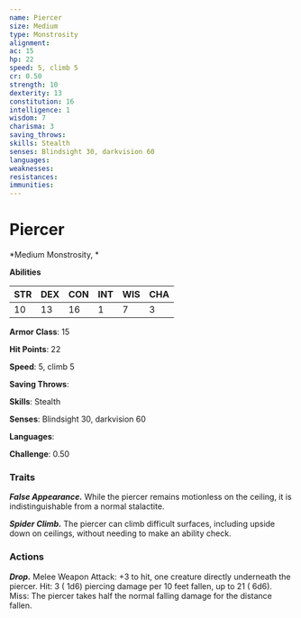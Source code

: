 ```yaml
---
name: Piercer
size: Medium
type: Monstrosity
alignment: 
ac: 15
hp: 22
speed: 5, climb 5
cr: 0.50
strength: 10
dexterity: 13
constitution: 16
intelligence: 1
wisdom: 7
charisma: 3
saving_throws: 
skills: Stealth
senses: Blindsight 30, darkvision 60
languages: 
weaknesses:
resistances:
immunities:
---
```


# Piercer

*Medium Monstrosity, *

**Abilities**

| STR | DEX | CON | INT | WIS | CHA |
| --- | --- | --- | --- | --- | --- |
| 10 | 13 | 16 | 1 | 7 | 3 |

**Armor Class**: 15

**Hit Points**: 22

**Speed**: 5, climb 5

**Saving Throws**: 

**Skills**: Stealth

**Senses**: Blindsight 30, darkvision 60

**Languages**: 

**Challenge**: 0.50


### Traits
***False Appearance.*** While the piercer remains motionless on the ceiling, it is indistinguishable from a normal stalactite.

***Spider Climb.*** The piercer can climb difficult surfaces, including upside down on ceilings, without needing to make an ability check.


### Actions
***Drop.*** Melee Weapon Attack:  +3 to hit, one creature directly underneath the piercer. Hit: 3 ( 1d6) piercing damage per 10 feet fallen, up to 21 ( 6d6). Miss: The piercer takes half the normal falling damage for the distance fallen.

